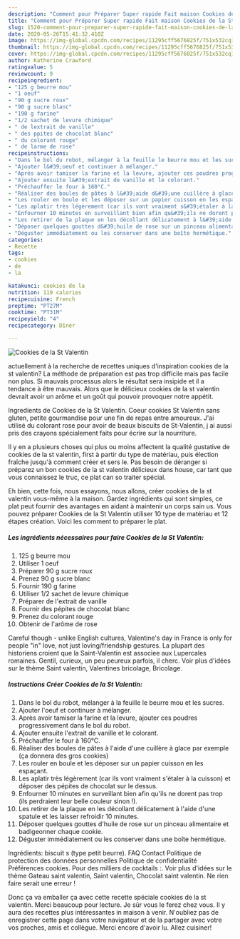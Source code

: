 ```yaml
---
description: "Comment pour Préparer Super rapide Fait maison Cookies de la St Valentin"
title: "Comment pour Préparer Super rapide Fait maison Cookies de la St Valentin"
slug: 1520-comment-pour-preparer-super-rapide-fait-maison-cookies-de-la-st-valentin
date: 2020-05-26T15:41:32.410Z
image: https://img-global.cpcdn.com/recipes/11295cff5676825f/751x532cq70/cookies-de-la-st-valentin-photo-principale-de-la-recette.jpg
thumbnail: https://img-global.cpcdn.com/recipes/11295cff5676825f/751x532cq70/cookies-de-la-st-valentin-photo-principale-de-la-recette.jpg
cover: https://img-global.cpcdn.com/recipes/11295cff5676825f/751x532cq70/cookies-de-la-st-valentin-photo-principale-de-la-recette.jpg
author: Katherine Crawford
ratingvalue: 5
reviewcount: 9
recipeingredient:
- "125 g beurre mou"
- "1 oeuf"
- "90 g sucre roux"
- "90 g sucre blanc"
- "190 g farine"
- "1/2 sachet de levure chimique"
- " de lextrait de vanille"
- " des ppites de chocolat blanc"
- " du colorant rouge"
- " de larme de rose"
recipeinstructions:
- "Dans le bol du robot, mélanger à la feuille le beurre mou et les sucres."
- "Ajouter l&#39;oeuf et continuer à mélanger."
- "Après avoir tamiser la farine et la levure, ajouter ces poudres progressivement dans le bol du robot."
- "Ajouter ensuite l&#39;extrait de vanille et le colorant."
- "Préchauffer le four à 160°C."
- "Réaliser des boules de pâtes à l&#39;aide d&#39;une cuillère à glace par exemple (ça donnera des gros cookies)"
- "Les rouler en boule et les déposer sur un papier cuisson en les espaçant."
- "Les aplatir très légèrement (car ils vont vraiment s&#39;étaler à la cuisson) et déposer des pépites de chocolat sur le dessus."
- "Enfourner 10 minutes en surveillant bien afin qu&#39;ils ne dorent pas trop (ils perdraient leur belle couleur sinon !)."
- "Les retirer de la plaque en les décollant délicatement à l&#39;aide d&#39;une spatule et les laisser refroidir 10 minutes."
- "Déposer quelques gouttes d&#39;huile de rose sur un pinceau alimentaire et badigeonner chaque cookie."
- "Déguster immédiatement ou les conserver dans une boîte hermétique."
categories:
- Recette
tags:
- cookies
- de
- la

katakunci: cookies de la 
nutrition: 119 calories
recipecuisine: French
preptime: "PT27M"
cooktime: "PT31M"
recipeyield: "4"
recipecategory: Dîner

---
```



![Cookies de la St Valentin](https://img-global.cpcdn.com/recipes/11295cff5676825f/751x532cq70/cookies-de-la-st-valentin-photo-principale-de-la-recette.jpg)

actuellement à la recherche de recettes uniques d'inspiration cookies de la st valentin? La méthode de préparation est pas trop difficile mais pas facile non plus. Si mauvais processus alors le résultat sera insipide et il a tendance à être mauvais. Alors que le délicieux cookies de la st valentin devrait avoir un arôme et un goût qui pouvoir provoquer notre appétit.

Ingredients de Cookies de la St Valentin. Coeur cookies St Valentin sans gluten, petite gourmandise pour une fin de repas entre amoureux. J&#39;ai utilisé du colorant rose pour avoir de beaux biscuits de St-Valentin, j ai aussi pris des crayons spécialement faits pour écrire sur la nourriture.

Il y en a plusieurs choses qui plus ou moins affectent la qualité gustative de cookies de la st valentin, first à partir du type de matériau, puis élection fraîche jusqu'à comment créer et sers le. Pas besoin de déranger si préparez un bon cookies de la st valentin délicieux dans house, car tant que vous connaissez le truc, ce plat can so traiter spécial.


Eh bien, cette fois, nous essayons, nous allons, créer cookies de la st valentin vous-même à la maison. Gardez ingrédients qui sont simples, ce plat peut fournir des avantages en aidant à maintenir un corps sain us. Vous pouvez préparer Cookies de la St Valentin utiliser 10 type de matériau et 12 étapes création. Voici les comment to préparer le plat.

<!--inarticleads1-->

##### Les ingrédients nécessaires pour faire Cookies de la St Valentin:

1.  125 g beurre mou
1. Utiliser 1 oeuf
1. Préparer 90 g sucre roux
1. Prenez 90 g sucre blanc
1. Fournir 190 g farine
1. Utiliser 1/2 sachet de levure chimique
1. Préparer  de l&#39;extrait de vanille
1. Fournir  des pépites de chocolat blanc
1. Prenez  du colorant rouge
1. Obtenir  de l&#39;arôme de rose


Careful though - unlike English cultures, Valentine&#39;s day in France is only for people &#34;in&#34; love, not just loving/friendship gestures. La plupart des historiens croient que la Saint-Valentin est associee aux Lupercales romaines. Gentil, curieux, un peu peureux parfois, il cherc. Voir plus d&#39;idées sur le thème Saint valentin, Valentines bricolage, Bricolage. 

<!--inarticleads2-->

##### Instructions Créer Cookies de la St Valentin:

1. Dans le bol du robot, mélanger à la feuille le beurre mou et les sucres.
1. Ajouter l&#39;oeuf et continuer à mélanger.
1. Après avoir tamiser la farine et la levure, ajouter ces poudres progressivement dans le bol du robot.
1. Ajouter ensuite l&#39;extrait de vanille et le colorant.
1. Préchauffer le four à 160°C.
1. Réaliser des boules de pâtes à l&#39;aide d&#39;une cuillère à glace par exemple (ça donnera des gros cookies)
1. Les rouler en boule et les déposer sur un papier cuisson en les espaçant.
1. Les aplatir très légèrement (car ils vont vraiment s&#39;étaler à la cuisson) et déposer des pépites de chocolat sur le dessus.
1. Enfourner 10 minutes en surveillant bien afin qu&#39;ils ne dorent pas trop (ils perdraient leur belle couleur sinon !).
1. Les retirer de la plaque en les décollant délicatement à l&#39;aide d&#39;une spatule et les laisser refroidir 10 minutes.
1. Déposer quelques gouttes d&#39;huile de rose sur un pinceau alimentaire et badigeonner chaque cookie.
1. Déguster immédiatement ou les conserver dans une boîte hermétique.


Ingrédients: biscuit s (type petit beurre). FAQ Contact Politique de protection des données personnelles Politique de confidentialité Préférences cookies. Pour des milliers de cocktails :. Voir plus d&#39;idées sur le thème Gateau saint valentin, Saint valentin, Chocolat saint valentin. Ne rien faire serait une erreur ! 


Donc ça va emballer ça avec cette recette spéciale cookies de la st valentin. Merci beaucoup pour lecture. Je sûr vous le ferez chez vous. Il y aura des recettes plus  intéressantes in maison à venir. N'oubliez pas de enregistrer cette page dans votre navigateur et de la partager avec votre vos proches, amis et collègue. Merci encore d'avoir lu. Allez cuisiner!
